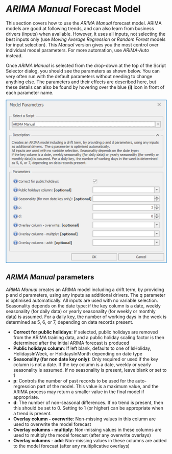 
# *ARIMA Manual* Forecast Model

This section covers how to use the *ARIMA Manual* forecast model. ARIMA models are good at following trends, and can also learn from business drivers (inputs) when available. However, it uses all inputs, not selecting the best inputs only (use *Moving Average Regression* or *Random Forest* models for input selection). This *Manual* version gives you the most control over individual model parameters. For more automation, use *ARIMA-Auto* instead.

Once *ARIMA Manual* is selected from the drop-down at the top of the Script Selector dialog, you should see the parameters as shown below. You can very often run with the default parameters without needing to change anything else. The parameters and their effects are described here, but these details can also be found by hovering over the blue **(i)** icon in front of each parameter name.

![ARIMA Manual](imgs/Model_ARIMAManual.png) 

## *ARIMA Manual* parameters

*ARIMA Manual* creates an ARIMA model including a drift term, by providing p and d parameters, using any inputs as additional drivers.  The q parameter is optimised automatically. All inputs are used with no variable selection. Seasonality depends on the date type:
if the key column is a date, weekly seasonality (for daily data) or yearly seasonality (for weekly or monthly data) is assumed. For a daily key, the number of working days in the week is determined as 5, 6, or 7, depending on data records present.


- **Correct for public holidays**: If selected, public holidays are removed from the ARIMA training data, 
and a public holiday scaling factor is then determined 
after the initial ARIMA forecast is produced
- **Public holidays column**: If left blank, defaults to one of IsHoliday, HolidaysInWeek, or HolidaysInMonth depending on date type
- **Seasonality (for non date key only)**: Only required or used if the key column is not a date. If the key column is a date, weekly or yearly seasonality is assumed. If no seasonality is present, leave blank or set to 1
- **p**: Controls the number of past records to be used for the auto-regression part of the model. This value is a maximum value, and the ARIMA process may return a smaller value in the final model if appropriate.
- **d**: The number of non-seasonal differences. If no trend is present, then this should be set to 0. Setting to 1 (or higher) can be appropriate when a trend is present.
- **Overlay column - overwrite**: Non-missing values in this column are used to overwrite the model forecast
- **Overlay columns - multiply**: Non-missing values in these columns are used to multiply the model forecast (after any overwrite overlays)
- **Overlay columns - add**: Non-missing values in these columns are added to the model forecast (after any multiplicative overlays)
